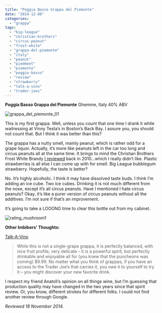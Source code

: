 ```yaml
---
title: "Poggia Basso Grappa del Piemonte"
date: "2014-12-08"
categories: 
  - "grappa"
tags: 
  - "big-league"
  - "christian-brothers"
  - "circus-peanut"
  - "frost-white"
  - "grappa-del-piemonte"
  - "italy"
  - "peanut"
  - "piedmont"
  - "piemonte"
  - "poggio-basso"
  - "review"
  - "strawberry"
  - "talk-a-vino"
  - "trader-joes"
---
```


**Poggia Basso Grappa del Piemonte** Ghemme, Italy 40% ABV

![grappa_del_piemonte_01](http://s3.amazonaws.com/thegourmez-wpmedia/2014/12/grappa_del_piemonte_01-332x500.jpg)

This is my first grappa. Well, unless you count that one time I drank it while waitressing at Vinny Testa’s in Boston’s Back Bay. I assure you, you should not count that. But I think it was better than this?

The grappa has a nutty smell, mainly peanut, which is rather odd for a grape liquor. Actually, it’s more like peanuts left in the car too long and circus peanuts all at the same time. It brings to mind the Christian Brothers Frost White Brandy [I reviewed](http://www.thegourmez.com/?s=white+brandy) back in 2010…which I really didn’t like. Plastic strawberries is all else I can come up with for smell. Big League bubblegum strawberry. Hopefully, the taste is better?

No. It’s highly alcoholic. I think it may have dissolved taste buds. I think I’m adding an ice cube. Two ice cubes. Drinking it is not much different from the nose, except it’s all circus peanuts. Have I mentioned I hate circus peanuts? Okay, it’s like a purer version of circus peanuts without all the additives. I’m not sure if that’s an improvement.

It’s going to take a LOOONG time to clear this bottle out from my cabinet.

![rating_mushroom1](http://s3.amazonaws.com/thegourmez-wpmedia/2009/04/rating_mushroom1.gif) 

**Other Imbibers’ Thoughts:**

[Talk-A-Vino](http://talk-a-vino.com/category/trader-joes-wines-2/)

> While this is not a single-grape grappa, it is perfectly balanced, with nice fruit profile, very delicate – it is a powerful spirit, but perfectly drinkable and enjoyable all for (you knew that the puncheons was coming) $9.99. No matter what you think of grappas, if you have an access to the Trader Joe’s that carries it, you owe it to yourself to try it – you might discover your new favorite drink.

I respect my friend Anatoli’s opinion on all things wine, but I’m guessing that production quality may have changed in the two years since that spirit review. Or, you know, different strokes for different folks. I could not find another review through Google.

_Reviewed 18 November 2014._

